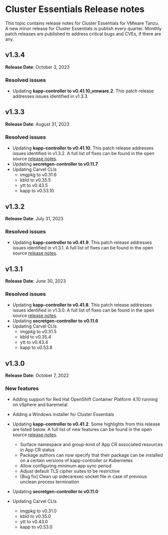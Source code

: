 # Cluster Essentials Release notes

This topic contains release notes for Cluster Essentials for VMware Tanzu. A new minor release for Cluster Essentials is publish every quarter. Monthly patch releases are published to address critical bugs and CVEs, if there are any.

## <a id='1-3-4'></a> v1.3.4

**Release Date**: October 3, 2023

### <a id='1-3-4-resolved-issues'></a> Resolved issues

* Updating **kapp-controller to v0.41.10_vmware.2**. This patch release addresses issues identified in v1.3.3.

## <a id='1-3-3'></a> v1.3.3

**Release Date**: August 31, 2023

### <a id='1-3-3-resolved-issues'></a> Resolved issues

* Updating **kapp-controller to v0.41.10**. This patch release addresses issues identified in v1.3.2. A full list of fixes can be found in the open source [release notes](https://github.com/vmware-tanzu/carvel-kapp-controller/releases/tag/v0.41.10).
* Updating **secretgen-controller to v0.11.7**
* Updating Carvel CLIs
  * imgpkg to v0.31.6
  * kbld to v0.35.5
  * ytt to v0.43.5
  * kapp to v0.53.10

## <a id='1-3-2'></a> v1.3.2

**Release Date**: July 31, 2023

### <a id='1-3-2-resolved-issues'></a> Resolved issues

* Updating **kapp-controller to v0.41.9**. This patch release addresses issues identified in v1.3.1. A full list of fixes can be found in the open source [release notes](https://github.com/vmware-tanzu/carvel-kapp-controller/releases/tag/v0.41.9).

## <a id='1-3-1'></a> v1.3.1

**Release Date**: June 30, 2023

### <a id='1-3-1-resolved-issues'></a> Resolved issues

* Updating **kapp-controller to v0.41.8**. This patch release addresses issues identified in v1.3.0. A full list of fixes can be found in the open source [release notes](https://github.com/vmware-tanzu/carvel-kapp-controller/releases/tag/v0.41.8).
* Updating **secretgen-controller to v0.11.6**
* Updating Carvel CLIs
  * imgpkg to v0.31.5
  * kbld to v0.35.4
  * ytt to v0.43.4
  * kapp to v0.53.8

## <a id='1-3'></a> v1.3.0

**Release Date**: October 7, 2022

### <a id='1-3-new-features'></a> New features

* Adding support for Red Hat OpenShift Container Platform 4.10 running on vSphere and baremetal
* Adding a Windows installer for Cluster Essentials

* Updating **kapp-controller to v0.41.2**. Some highlights from this release are listed below. A full list of new features can be found in the open source [release notes](https://github.com/vmware-tanzu/carvel-kapp-controller/releases).
  * Surface namespace and group-kind of App CR associated resources in App CR status
  * Package authors can now specify that their package can be installed on a certain versions of kapp-controller or Kubernetes
  * Allow configuring minimum app sync period
  * Adjust default TLS cipher suites to be restrictive
  * [Bug fix] Clean up sidecarexec socket file in case of previous unclean process termination

* Updating **secretgen-controller to v0.11.0**

* Updating Carvel CLIs
  * imgpkg to v0.31.0
  * kbld to v0.35.0 
  * ytt to v0.43.0 
  * kapp to v0.53.0
